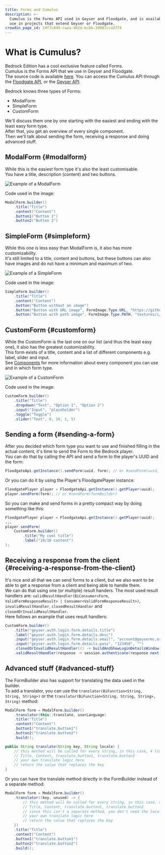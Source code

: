 ```yaml
---
title: Forms and Cumulus
description: >-
  Cumulus is the Forms API used in Geyser and Floodgate, and is available for
  use in projects that extend Geyser or Floodgate.
crowdin_page_id: 14f7c849-caea-462d-bcbb-2d987cca37f4
---
```


# What is Cumulus?

Bedrock Edition has a cool exclusive feature called Forms.  
Cumulus is the Forms API that we use in Geyser and Floodgate.  
The source code is available [here](https://github.com/GeyserMC/Cumulus). You can access the Cumulus API through the [Floodgate API](/wiki/floodgate/api/), or the [Geyser API](/wiki/geyser/api).

Bedrock knows three types of Forms:
- ModalForm
- SimpleForm
- CustomForm

We'll discuss them one by one starting with the easiest and ending with the least easy form type.  
After that, you get an overview of every single component.  
Then we'll talk about sending the form, receiving a response and doing advanced stuff.  

## ModalForm {#modalform}

While this is the easiest form type it's also the least customisable.  
You have a title, description (content) and two buttons.

![Example of a ModalForm](https://i.imgur.com/kMpMgOh.png)

Code used in the image:

```java
ModalForm.builder()
    .title("Title")
    .content("Content")
    .button1("Button 1")
    .button2("Button 2")
```

## SimpleForm {#simpleform}

While this one is less easy than ModalForm is, it also has more customizability.  
It's still limited to a title, content and buttons, but these buttons can also have images and do not have a minimum and maximum of two.

![Example of a SimpleForm](https://i.imgur.com/3rj2OQ2.png)

Code used in the image:
```java
SimpleForm.builder()
    .title("Title")
    .content("Content")
    .button("Button without an image")
    .button("Button with URL image", FormImage.Type.URL, "https://github.com/GeyserMC.png?size=200")
    .button("Button with path image", FormImage.Type.PATH, "textures/i/glyph_world_template.png")
```

## CustomForm {#customform}

While the CustomForm is the last one on our list (and thus the least easy one), it also has the greatest customizability.  
This form exists of a title, content and a list of different components e.g. label, slider and input.  
See [Components](https://github.com/GeyserMC/Cumulus/tree/master/src/main/java/org/geysermc/cumulus/component) for more information about every component you can use and in which form type.

![Example of a CustomForm](https://i.imgur.com/zHgxELm.png)

Code used in the image:

```java
CustomForm.builder()
    .title("Title")
    .dropdown("Text", "Option 1", "Option 2")
    .input("Input", "placeholder")
    .toggle("Toggle")
    .slider("Text", 0, 10, 1, 5)
```

## Sending a form {#sending-a-form}

After you decided which form type you want to use and finished filling in the actual content, it's time to send the Form to the Bedrock player.  
You can do that by calling the API and send a form to the player's UUID and the form:
```java
FloodgateApi.getInstance().sendForm(uuid, form); // or #sendForm(uuid, formBuilder)
```
Or you can do it by using the Player's FloodgatePlayer instance:
```java
FloodgatePlayer player = FloodgateApi.getInstance().getPlayer(uuid);
player.sendForm(form); // or #sendForm(formBuilder)
```
So you can make and send forms in a pretty compact way by doing something like this:
```java
FloodgatePlayer player = FloodgateApi.getInstance().getPlayer(uuid);
...
player.sendForm(
    CustomForm.builder()
        .title("My cool title")
        .label("10/10 content")
);
```

## Receiving a response from the client {#receiving-a-response-from-the-client}

It's nice and all that we can send forms to a client, but we also want to be able to get a response from a client and being able to handle them.  
We can do that using one (or multiple) result handers. The most used result handlers are: `validResultHandler(BiConsumer<Form, ValidFormResponseResult> | Consumer<ValidFormResponseResult>)`, `invalidResultHandler`, `closedResultHandler` and `closedOrInvalidResultHandler`.  
Here follows an example that uses result handlers:
```java
CustomForm.builder()
    .title("geyser.auth.login.form.details.title")
    .label("geyser.auth.login.form.details.desc")
    .input("geyser.auth.login.form.details.email", "account@geysermc.org", "")
    .input("geyser.auth.login.form.details.pass", "123456", "")
    .closedOrInvalidResultHandler(() -> buildAndShowLoginDetailsWindow(session))
    .validResultHandler(response -> session.authenticate(response.next(), response.next())));
```

## Advanced stuff {#advanced-stuff}

The FormBuilder also has support for translating the data used in the builder.  
To add a translator, you can use the `translator(BiFunction<String, String, String>)` or the `translator(BiFunction<String, String, String>, String)` method:
```java
ModalForm form = ModalForm.builder()
    .translator(this::translate, userLanguage)
    .title("Title")
    .content("Content")
    .button1("translate.button1")
    .button2("translate.button2")
    .build();

public String translate(String key, String locale) {
    // this method will be called for every string, in this case, 4 times:
    // Title, Content, translate.button1, translate.button2
    // your own translate logic here
    // return the value that replaces the key
}
```
Or you can have the translate method directly in the FormBuilder instead of a separate method:
```java
ModalForm form = ModalForm.builder()
    .translator((key, unused) -> {
        // this method will be called for every string, in this case, 4 times:
        // Title, Content, translate.button1, translate.button2
        // since this isn't a separate method, you don't need the locale argument, so it's unused.
        // your own translate logic here
        // return the value that replaces the key
    })
    .title("Title")
    .content("Content")
    .button1("translate.button1")
    .button2("translate.button2")
    .build();
```
